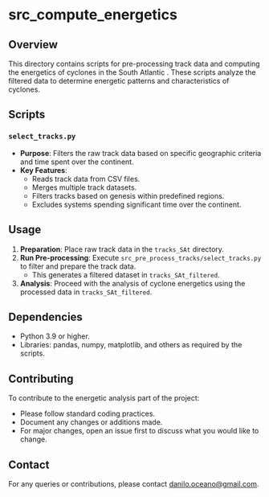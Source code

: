 # src_compute_energetics

## Overview
This directory contains scripts for pre-processing track data and computing the energetics of cyclones in the South Atlantic . These scripts analyze the filtered data to determine energetic patterns and characteristics of cyclones.

## Scripts

### `select_tracks.py`
- **Purpose**: Filters the raw track data based on specific geographic criteria and time spent over the continent.
- **Key Features**:
  - Reads track data from CSV files.
  - Merges multiple track datasets.
  - Filters tracks based on genesis within predefined regions.
  - Excludes systems spending significant time over the continent.

## Usage
1. **Preparation**: Place raw track data in the `tracks_SAt` directory.
2. **Run Pre-processing**: Execute `src_pre_process_tracks/select_tracks.py` to filter and prepare the track data. 
   - This generates a filtered dataset in `tracks_SAt_filtered`.
4. **Analysis**: Proceed with the analysis of cyclone energetics using the processed data in `tracks_SAt_filtered`.

## Dependencies
- Python 3.9 or higher.
- Libraries: pandas, numpy, matplotlib, and others as required by the scripts.

## Contributing
To contribute to the energetic analysis part of the project:
- Please follow standard coding practices.
- Document any changes or additions made.
- For major changes, open an issue first to discuss what you would like to change.

## Contact
For any queries or contributions, please contact [danilo.oceano@gmail.com](mailto:danilo.oceano@gmail.com).
